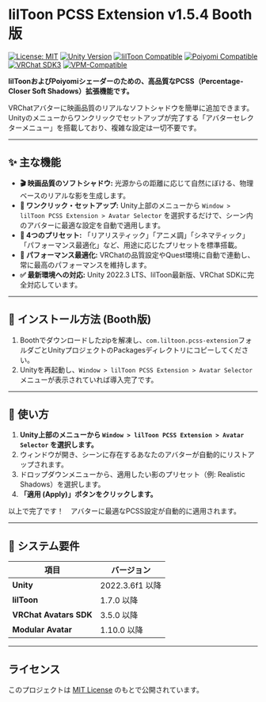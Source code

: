 # lilToon PCSS Extension v1.5.4 Booth版

[![License: MIT](https://img.shields.io/badge/License-MIT-yellow.svg)](https://opensource.org/licenses/MIT)
[![Unity Version](https://img.shields.io/badge/Unity-2022.3%20LTS-blue.svg)](https://unity3d.com/get-unity/download)
[![lilToon Compatible](https://img.shields.io/badge/lilToon-Compatible-purple.svg)](https://github.com/lilxyzw/lilToon)
[![Poiyomi Compatible](https://img.shields.io/badge/Poiyomi-Compatible-pink.svg)](https://poiyomi.com/)
[![VRChat SDK3](https://img.shields.io/badge/VRChat%20SDK3-Ready-green.svg)](https://docs.vrchat.com/)
[![VPM-Compatible](https://img.shields.io/badge/VPM-Compatible-brightgreen.svg)](https://vcc.docs.vrchat.com/)

**lilToonおよびPoiyomiシェーダーのための、高品質なPCSS（Percentage-Closer Soft Shadows）拡張機能です。**

VRChatアバターに映画品質のリアルなソフトシャドウを簡単に追加できます。Unityのメニューからワンクリックでセットアップが完了する「アバターセレクターメニュー」を搭載しており、複雑な設定は一切不要です。

---

## ✨ 主な機能

- **🎬 映画品質のソフトシャドウ:** 光源からの距離に応じて自然にぼける、物理ベースのリアルな影を生成します。
- **🎯 ワンクリック・セットアップ:** Unity上部のメニューから `Window > lilToon PCSS Extension > Avatar Selector` を選択するだけで、シーン内のアバターに最適な設定を自動で適用します。
- **🎨 4つのプリセット:** 「リアリスティック」「アニメ調」「シネマティック」「パフォーマンス最適化」など、用途に応じたプリセットを標準搭載。
- **🚀 パフォーマンス最適化:** VRChatの品質設定やQuest環境に自動で連動し、常に最高のパフォーマンスを維持します。
- **✅ 最新環境への対応:** Unity 2022.3 LTS、lilToon最新版、VRChat SDKに完全対応しています。

---

## 🚀 インストール方法 (Booth版)

1. Boothでダウンロードしたzipを解凍し、`com.liltoon.pcss-extension`フォルダごとUnityプロジェクトのPackagesディレクトリにコピーしてください。
2. Unityを再起動し、`Window > lilToon PCSS Extension > Avatar Selector`メニューが表示されていれば導入完了です。

---

## 📖 使い方

1.  **Unity上部のメニューから `Window > lilToon PCSS Extension > Avatar Selector` を選択します。**
2.  ウィンドウが開き、シーンに存在するあなたのアバターが自動的にリストアップされます。
3.  ドロップダウンメニューから、適用したい影のプリセット（例: Realistic Shadows）を選択します。
4.  **「適用 (Apply)」ボタンをクリックします。**

以上で完了です！　アバターに最適なPCSS設定が自動的に適用されます。

---

## 🔧 システム要件

| 項目 | バージョン |
| --- | --- |
| **Unity** | 2022.3.6f1 以降 |
| **lilToon** | 1.7.0 以降 |
| **VRChat Avatars SDK** | 3.5.0 以降 |
| **Modular Avatar** | 1.10.0 以降 |

---

## ライセンス

このプロジェクトは [MIT License](LICENSE) のもとで公開されています。 